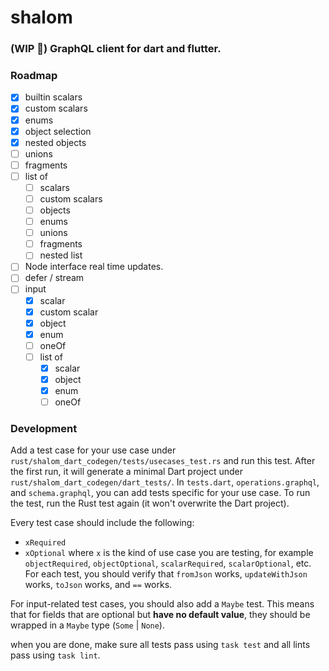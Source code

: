 # shalom
### (WIP 🚧) GraphQL client for dart and flutter.


### Roadmap
- [x] builtin scalars
- [x] custom scalars
- [x] enums
- [x] object selection
- [x] nested objects
- [ ] unions
- [ ] fragments
- [ ] list of
    - [ ] scalars
    - [ ] custom scalars
    - [ ] objects
    - [ ] enums
    - [ ] unions
    - [ ] fragments
    - [ ] nested list
- [ ] Node interface real time updates.
- [ ] defer / stream
- [ ] input
    - [x] scalar
    - [x] custom scalar
    - [x] object
    - [x] enum
    - [ ] oneOf
    - [ ] list of
        - [x] scalar
        - [x] object
        - [x] enum
        - [ ] oneOf  
 
### Development
Add a test case for your use case under `rust/shalom_dart_codegen/tests/usecases_test.rs` and run this test. After the first run, it will generate a minimal Dart project under `rust/shalom_dart_codegen/dart_tests/`. In `tests.dart`, `operations.graphql`, and `schema.graphql`, you can add tests specific for your use case. To run the test, run the Rust test again (it won't overwrite the Dart project).

Every test case should include the following:

- `xRequired` 
- `xOptional`
where `x` is the kind of use case you are testing, for example `objectRequired`, `objectOptional`, `scalarRequired`, `scalarOptional`, etc.
For each test, you should verify that `fromJson` works, `updateWithJson` works, `toJson` works, and `==` works.

For input-related test cases, you should also add a `Maybe` test. This means that for fields that are optional but **have no default value**, they should be wrapped in a `Maybe` type (`Some` | `None`).

when you are done, make sure all tests pass using `task test` and all lints pass using `task lint`.
